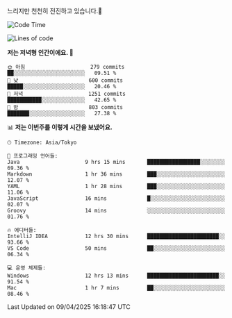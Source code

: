 느리지만 천천히 전진하고 있습니다.🐢

<!--START_SECTION:waka-->
![Code Time](http://img.shields.io/badge/Code%20Time-1%2C562%20hrs-blue)

![Lines of code](https://img.shields.io/badge/%EC%A0%80%EB%8A%94%20%EC%97%AC%ED%83%9C%EA%B9%8C%EC%A7%80%20-917.5%20thousand%20%EC%A4%84%EC%9D%98%20%EC%BD%94%EB%93%9C%EB%A5%BC%20%EC%9E%91%EC%84%B1%ED%96%88%EC%96%B4%EC%9A%94.-blue)

**저는 저녁형 인간이에요. 🦉** 

```text
🌞 아침                     279 commits         ██░░░░░░░░░░░░░░░░░░░░░░░   09.51 % 
🌆 낮　                     600 commits         █████░░░░░░░░░░░░░░░░░░░░   20.46 % 
🌃 저녁                     1251 commits        ███████████░░░░░░░░░░░░░░   42.65 % 
🌙 밤　                     803 commits         ███████░░░░░░░░░░░░░░░░░░   27.38 % 
```


📊 **저는 이번주를 이렇게 시간을 보냈어요.** 

```text
🕑︎ Timezone: Asia/Tokyo

💬 프로그래밍 언어들: 
Java                     9 hrs 15 mins       █████████████████░░░░░░░░   69.36 % 
Markdown                 1 hr 36 mins        ███░░░░░░░░░░░░░░░░░░░░░░   12.07 % 
YAML                     1 hr 28 mins        ███░░░░░░░░░░░░░░░░░░░░░░   11.06 % 
JavaScript               16 mins             █░░░░░░░░░░░░░░░░░░░░░░░░   02.07 % 
Groovy                   14 mins             ░░░░░░░░░░░░░░░░░░░░░░░░░   01.76 % 

🔥 에디터들: 
IntelliJ IDEA            12 hrs 30 mins      ███████████████████████░░   93.66 % 
VS Code                  50 mins             ██░░░░░░░░░░░░░░░░░░░░░░░   06.34 % 

💻 운영 체제들: 
Windows                  12 hrs 13 mins      ███████████████████████░░   91.54 % 
Mac                      1 hr 7 mins         ██░░░░░░░░░░░░░░░░░░░░░░░   08.46 % 
```


 Last Updated on 09/04/2025 16:18:47 UTC
<!--END_SECTION:waka-->
